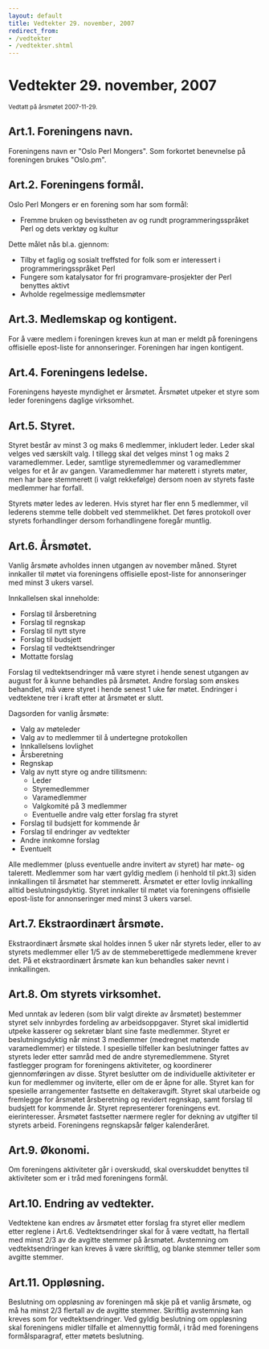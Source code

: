 ```yaml
---
layout: default
title: Vedtekter 29. november, 2007
redirect_from:
- /vedtekter
- /vedtekter.shtml
---
```


# Vedtekter 29. november, 2007

<small>Vedtatt p&aring; &aring;rsm&oslash;tet 2007-11-29.</small>

## Art.1. Foreningens navn.

Foreningens navn er "Oslo Perl Mongers". Som forkortet benevnelse p&aring;
foreningen brukes "Oslo.pm".

## Art.2. Foreningens form&aring;l.

Oslo Perl Mongers er en forening som har som form&aring;l:

* Fremme bruken og bevisstheten av og rundt programmeringsspr&aring;ket Perl og dets verkt&oslash;y og kultur

Dette m&aring;let n&aring;s bl.a. gjennom:

* Tilby et faglig og sosialt treffsted for folk som er interessert i programmeringsspr&aring;ket Perl
* Fungere som katalysator for fri programvare-prosjekter der Perl benyttes aktivt
* Avholde regelmessige medlemsm&oslash;ter

## Art.3. Medlemskap og kontigent.

For &aring; v&aelig;re medlem i foreningen kreves kun at man er meldt p&aring;
foreningens offisielle epost-liste for annonseringer. Foreningen har ingen
kontigent.

## Art.4. Foreningens ledelse.

Foreningens h&oslash;yeste myndighet er &aring;rsm&oslash;tet.
&Aring;rsm&oslash;tet utpeker et styre som leder foreningens daglige
virksomhet.

## Art.5. Styret.

Styret best&aring;r av minst 3 og maks 6 medlemmer, inkludert leder. Leder
skal velges ved s&aelig;rskilt valg. I tillegg skal det velges minst 1 og maks
2 varamedlemmer. Leder, samtlige styremedlemmer og varamedlemmer velges for et
&aring;r av gangen. Varamedlemmer har m&oslash;terett i styrets m&oslash;ter,
men har bare stemmerett (i valgt rekkef&oslash;lge) dersom noen av styrets
faste medlemmer har forfall.

Styrets m&oslash;ter ledes av lederen. Hvis styret har fler enn 5 medlemmer,
vil lederens stemme telle dobbelt ved stemmelikhet.  Det f&oslash;res
protokoll over styrets forhandlinger dersom forhandlingene foreg&aring;r
muntlig.

## Art.6. &Aring;rsm&oslash;tet.

Vanlig &aring;rsm&oslash;te avholdes innen utgangen av november m&aring;ned.
Styret innkaller til m&oslash;tet via foreningens offisielle epost-liste for
annonseringer med minst 3 ukers varsel.

Innkallelsen skal inneholde:

* Forslag til &aring;rsberetning
* Forslag til regnskap
* Forslag til nytt styre
* Forslag til budsjett
* Forslag til vedtektsendringer
* Mottatte forslag

Forslag til vedtektsendringer m&aring; v&aelig;re styret i hende senest
utgangen av august for &aring; kunne behandles p&aring; &aring;rsm&oslash;tet.
Andre forslag som &oslash;nskes behandlet, m&aring; v&aelig;re styret i hende
senest 1 uke f&oslash;r m&oslash;tet. Endringer i vedtektene trer i kraft
etter at &aring;rsm&oslash;tet er slutt.

Dagsorden for vanlig &aring;rsm&oslash;te:

* Valg av m&oslash;teleder
* Valg av to medlemmer til &aring; undertegne protokollen
* Innkallelsens lovlighet
* &Aring;rsberetning
* Regnskap
* Valg av nytt styre og andre tillitsmenn:
  * Leder
  * Styremedlemmer
  * Varamedlemmer
  * Valgkomit&eacute; p&aring; 3 medlemmer
  * Eventuelle andre valg etter forslag fra styret
* Forslag til budsjett for kommende &aring;r
* Forslag til endringer av vedtekter
* Andre innkomne forslag
* Eventuelt

Alle medlemmer (pluss eventuelle andre invitert av styret) har m&oslash;te- og
talerett. Medlemmer som har v&aelig;rt gyldig medlem (i henhold til pkt.3)
siden innkallingen til &aring;rsm&oslash;tet har stemmerett.
&Aring;rsm&oslash;tet er etter lovlig innkalling alltid beslutningsdyktig.
Styret innkaller til m&oslash;tet via foreningens offisielle epost-liste for
annonseringer med minst 3 ukers varsel.

## Art.7. Ekstraordin&aelig;rt &aring;rsm&oslash;te.

Ekstraordin&aelig;rt &aring;rsm&oslash;te skal holdes innen 5 uker n&aring;r
styrets leder, eller to av styrets medlemmer eller 1/5 av de stemmeberettigede
medlemmene krever det. P&aring; et ekstraordin&aelig;rt &aring;rsm&oslash;te
kan kun behandles saker nevnt i innkallingen.

## Art.8. Om styrets virksomhet.

Med unntak av lederen (som blir valgt direkte av &aring;rsm&oslash;tet)
bestemmer styret selv innbyrdes fordeling av arbeidsoppgaver. Styret skal
imidlertid utpeke kasserer og sekret&aelig;r blant sine faste medlemmer.
Styret er beslutningsdyktig n&aring;r minst 3 medlemmer (medregnet
m&oslash;tende varamedlemmer) er tilstede. I spesielle tilfeller kan
beslutninger fattes av styrets leder etter samr&aring;d med de andre
styremedlemmene. Styret fastlegger program for foreningens aktiviteter, og
koordinerer gjennomf&oslash;ringen av disse. Styret beslutter om de
individuelle aktiviteter er kun for medlemmer og inviterte, eller om de er
&aring;pne for alle.  Styret kan for spesielle arrangementer fastsette en
deltakeravgift. Styret skal utarbeide og fremlegge for &aring;rsm&oslash;tet
&aring;rsberetning og revidert regnskap, samt forslag til budsjett for
kommende &aring;r. Styret representerer foreningens evt. eierinteresser.
&Aring;rsm&oslash;tet fastsetter n&aelig;rmere regler for dekning av utgifter
til styrets arbeid. Foreningens regnskaps&aring;r f&oslash;lger
kalender&aring;ret.

## Art.9. &Oslash;konomi.

Om foreningens aktiviteter g&aring;r i overskudd, skal overskuddet benyttes
til aktiviteter som er i tr&aring;d med foreningens form&aring;l.

## Art.10. Endring av vedtekter.

Vedtektene kan endres av &aring;rsm&oslash;tet etter forslag fra styret eller
medlem etter reglene i Art.6. Vedtektsendringer skal for &aring; v&aelig;re
vedtatt, ha flertall med minst 2/3 av de avgitte stemmer p&aring;
&aring;rsm&oslash;tet. Avstemning om vedtektsendringer kan kreves &aring;
v&aelig;re skriftlig, og blanke stemmer teller som avgitte stemmer.

## Art.11. Oppl&oslash;sning.

Beslutning om oppl&oslash;sning av foreningen m&aring; skje p&aring; et vanlig
&aring;rsm&oslash;te, og m&aring; ha minst 2/3 flertall av de avgitte stemmer.
Skriftlig avstemning kan kreves som for vedtektsendringer. Ved gyldig
beslutning om oppl&oslash;sning skal foreningens midler tilfalle et
almennyttig form&aring;l, i tr&aring;d med foreningens form&aring;lsparagraf,
etter m&oslash;tets beslutning.
